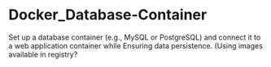 # Docker_Database-Container
Set up a database container (e.g., MySQL or PostgreSQL) and connect it to a web application container while Ensuring data persistence.
(Using images available in registry?

